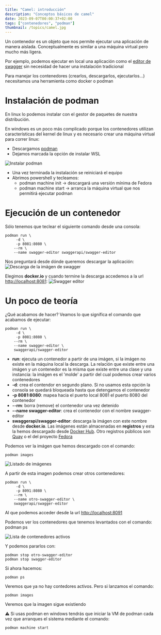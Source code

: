 ```yaml
---
title: "Camel: introducción"
description: "Conceptos básicos de camel"
date: 2023-09-07T00:00:37+02:00
tags: ["contenedores", "podman"]
thumbnail: /topics/camel.jpg
---
```


Un contenedor es un objeto que nos permite ejecutar una aplicación de manera aislada. Conceptualmente es similar a una máquina virtual pero mucho más ligera.

Por ejemplo, podemos ejecutar en local una aplicación como el [editor de swagger](https://editor.swagger.io/) sin necesidad de hacer una instalación tradicional

Para manejar los contenedores (crearlos, descargarlos, ejecutarlos...) necesitamos una herramienta como docker o podman

# Instalación de podman
En linux lo podemos instalar con el gestor de paquetes de nuestra distribución. 

En windows es un poco más complicado porque  los contenedores utilizan características del kernel de linux y es necesario crear una máquina virtual para correr linux:
- Descargamos [podman](https://github.com/containers/podman/releases)
- Dejamos marcada la opción de instalar WSL

![Instalar podman](/images/contenedores/instalacion-podman-wsl.png "Instalación de podman")

- Una vez terminada la instalación se reiniciará el equipo
- Abrimos powershell y tecleamos:
  - podman machine init -> descargará una versión mínima de Fedora
  - podman machine start -> arranca la máquina virtual que nos permitirá ejecutar podman

# Ejecución de un contenedor
Sólo tenemos que teclear el siguiente comando desde una consola:

    podman run \
         -d \
         -p 8081:8080 \
        --rm \
        --name swagger-editor swaggerapi/swagger-editor

Nos preguntará desde dónde queremos descargar la aplicación:
![Descarga de la imágen de swagger](/images/contenedores/podman-swagger-editor-image-registries.png)

Elegimos **docker.io** y cuando termine la descarga accedemos a la url <http://localhost:8081>:
![Swagger editor](/images/contenedores/swagger-editor-screenshot.png)

# Un poco de teoría
¿Qué acabamos de hacer? Veamos lo que significa el comando que acabamos de ejecutar:

    podman run \
         -d \
         -p 8081:8080 \
        --rm \
        --name swagger-editor \
        swaggerapi/swagger-editor

- **run**: ejecuta un contenedor a partir de una imágen, si la imágen no existe en la máquina local la descarga. La relación que existe entre una imágen y un contenedor es la misma que existe entre una clase y una instancia: la imágen es el 'molde' a partir del cual podemos crear varios contenedores
- **-d**: crea el contendor en segundo plano. Si no usamos esta opción la consola se quedará bloqueada hasta que detengamos el contenedor
- **-p 8081:8080**: mapea hacia el puerto local 8081 el puerto 8080 del contenedor
- **--rm**: borra (remove) el contenedor una vez detenido
- **--name swagger-editor**: crea el contenedor con el nombre swagger-editor
- **swaggerapi/swagger-editor**: descarga la imágen con este nombre desde **docker.io**. Las imágenes están almacenadas en **registros** y esta la hemos descargado desde [Docker Hub](https://hub.docker.com/r/swaggerapi/swagger-editor). Otro registros públicos son [Quay](https://quay.io/) o el del proyecto [Fedora](https://registry.fedoraproject.org/)

Podemos ver la imágen que hemos descargado con el comando:

    podman images

![Listado de imágenes](/images/contenedores/images-list.png)

A partir de esta imagen podemos crear otros contenedores:

    podman run \
         -d \
         -p 8091:8080 \
        --rm \
        --name otro-swagger-editor \
        swaggerapi/swagger-editor

Al que podemos acceder desde la url <http://localhost:8091>

Podemos ver los contenedores que tenemos levantados con el comando:
    podman ps

![Lista de contenedores activos](/images/contenedores/lista-contenedores.png)

Y podemos pararlos con:

    podman stop otro-swagger-editor
    podman stop swagger-editor

Si ahora hacemos:

    podman ps

Veremos que ya no hay contedores activos. Pero si lanzamos el comando:

    podman images

Veremos que la imagen sigue existiendo

:warning: Si usas podman en windows tendrás que iniciar la VM de podman cada vez que arranques el sistema mediante el comando:

    podman machine start
